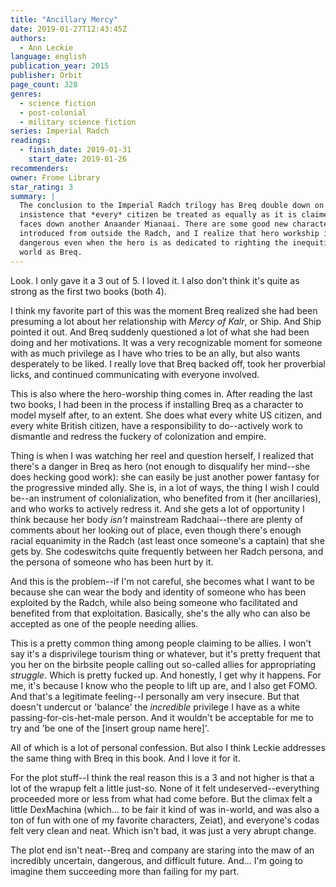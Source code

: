 ```yaml
---
title: "Ancillary Mercy"
date: 2019-01-27T12:43:45Z
authors:
  - Ann Leckie
language: english
publication_year: 2015
publisher: Orbit
page_count: 328
genres:
  - science fiction
  - post-colonial
  - military science fiction
series: Imperial Radch
readings:
  - finish_date: 2019-01-31
    start_date: 2019-01-26
recommenders:
owner: Frome Library
star_rating: 3
summary: |
  The conclusion to the Imperial Radch trilogy has Breq double down on her
  insistence that *every* citizen be treated as equally as it is claimed, and
  faces down another Anaander Mianaai. There are some good new characters
  introduced from outside the Radch, and I realize that hero workship is
  dangerous even when the hero is as dedicated to righting the inequities of her
  world as Breq.
---
```


Look. I only gave it a 3 out of 5. I loved it. I also don't think it's quite as
strong as the first two books (both 4).

I think my favorite part of this was the moment Breq realized she had been
presuming a lot about her relationship with _Mercy of Kalr_, or Ship. And Ship
pointed it out. And Breq suddenly questioned a lot of what she had been doing
and her motivations. It was a very recognizable moment for someone with as much
privilege as I have who tries to be an ally, but also wants desperately to be
liked. I really love that Breq backed off, took her proverbial licks, and
continued communicating with everyone involved.

This is also where the hero-worship thing comes in. After reading the last two
books, I had been in the process if installing Breq as a character to model
myself after, to an extent. She does what every white US citizen, and every
white British citizen, have a responsibility to do--actively work to dismantle
and redress the fuckery of colonization and empire.

Thing is when I was watching her reel and question herself, I realized that
there's a danger in Breq as hero (not enough to disqualify her mind--she does
hecking good work): she can easily be just another power fantasy for the
progressive minded ally. She is, in a lot of ways, the thing I wish I could
be--an instrument of colonialization, who benefited from it (her ancillaries),
and who works to actively redress it. And she gets a lot of opportunity I think
because her body *isn't* mainstream Radchaai--there are plenty of comments about
her looking out of place, even though there's enough racial equanimity in the
Radch (ast least once someone's a captain) that she gets by. She codeswitchs
quite frequently between her Radch persona, and the persona of someone who has
been hurt by it.

And this is the problem--if I'm not careful, she becomes what I want to be
because she can wear the body and identity of someone who has been exploited by
the Radch, while also being someone who facilitated and benefited from that
exploitation. Basically, she's the ally who can also be accepted as one of the
people needing allies.

This is a pretty common thing among people claiming to be allies. I won't say
it's a disprivilege tourism thing or whatever, but it's pretty frequent that you
her on the birbsite people calling out so-called allies for appropriating
_struggle_. Which is pretty fucked up. And honestly, I get why it happens. For
me, it's because I know who the people to lift up are, and I also get FOMO. And
that's a legitimate feeling--I personally am very insecure. But that doesn't
undercut or 'balance' the *incredible* privilege I have as a white
passing-for-cis-het-male person. And it wouldn't be acceptable for me to try and
'be one of the [insert group name here]'.

All of which is a lot of personal confession. But also I think Leckie addresses
the same thing with Breq in this book. And I love it for it.

For the plot stuff--I think the real reason this is a 3 and not higher is that a
lot of the wrapup felt a little just-so. None of it felt undeserved--everything
proceeded more or less from what had come before. But the climax felt a little
DexMachina (which... to be fair it kind of was in-world, and was also a ton of
fun with one of my favorite characters, Zeiat), and everyone's codas felt very
clean and neat. Which isn't bad, it was just a very abrupt change.

The plot end isn't neat--Breq and company are staring into the maw of an
incredibly uncertain, dangerous, and difficult future. And... I'm going to
imagine them succeeding more than failing for my part.
